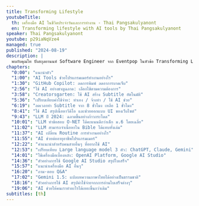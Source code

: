 ```yaml
---
title: Transforming Lifestyle
youtubeTitle:
  th: เครื่องมือ AI ในชีวิตประจำวันและการทำงาน - Thai Pangsakulyanont
  en: Transforming lifestyle with AI tools by Thai Pangsakulyanont
speaker: Thai Pangsakulyanont
youtube: p29iaNqVze4
managed: true
published: "2024-08-19"
description: |
  พบกับคุณไท ปังสกุลยานนท์ Software Engineer จาก Eventpop ในหัวข้อ Transforming Lifestyle ที่จะมาเล่าถึงประสบการณ์การใช้ AI tools ในชีวิตประจำวันและการทำงาน คุณไทจะพาไปดูตัวอย่างการใช้งานจริง ตั้งแต่ GitHub Copilot ที่ช่วยประหยัดเวลาในการเขียนโค้ด ไปจนถึงการใช้ large language model อย่าง Gemini ในการสร้าง subtitle ภาษาไทยที่มีคุณภาพสูง นอกจากนี้ยังมีการแนะนำเครื่องมือและเทคนิคต่างๆ ที่ช่วยให้การทำงานสะดวกและมีประสิทธิภาพมากขึ้น ไม่ว่าคุณจะเป็นนักพัฒนาหรือผู้ที่สนใจการนำ AI มาประยุกต์ใช้ วิดีโอนี้จะช่วยเปิดมุมมองใหม่ๆ และสร้างแรงบันดาลใจในการใช้ AI เพื่อพัฒนาชีวิตและการทำงานของคุณ
chapters:
  "0:00": "แนะนำตัว"
  "1:00": "AI Tools ช่วยโปรแกรมเมอร์ทำงานอย่างไร"
  "1:30": "GitHub Copilot: ลดการพิมพ์ ลดอาการบาดเจ็บ"
  "2:56": "ใช้ AI อย่างชาญฉลาด: เลือกใช้ตามความต้องการ"
  "3:58": "Creatorsgarten: ใช้ AI สร้าง Subtitle อัตโนมัติ"
  "5:36": "เปรียบเทียบค่าใช้จ่าย: ทำเอง / จ้างทำ / ใช้ AI ช่วย"
  "6:19": "ลดเวลาทำ Subtitle จาก 8 ชั่วโมง เหลือ 1 ชั่วโมง"
  "8:41": "ใช้ AI สรุปเนื้อหาวีดิโอ และช่วยออกแบบ UI ของเว็บไซต์"
  "9:43": "LLM ปี 2024: ฉลาดขึ้นอย่างก้าวกระโดด"
  "10:01": "LLM ทำข้อสอบ O-NET ได้คะแนนดีกว่าเด็ก ม.6 โดยเฉลี่ย"
  "11:02": "LLM สามารถจำเนื้อหาใน Bible ได้แทบทั้งเล่ม"
  "11:37": "AI เปลี่ยน Routine การทำงานอย่างไร"
  "11:55": "AI ช่วยต่ออายุอาชีพโปรแกรมเมอร์"
  "12:22": "คำแนะนำสำหรับคนสายอื่นๆ ที่อยากใช้ AI"
  "12:53": "เปรียบเทียบ Large language model 3 ตัว: ChatGPT, Claude, Gemini"
  "14:01": "ใช้เครื่องมือเบื้องหลัง: OpenAI Platform, Google AI Studio"
  "14:36": "ตัวอย่างการใช้ Google AI Studio สรุปใบเสร็จ"
  "15:57": "แนะนำเครื่องมือ AI อื่นๆ"
  "16:20": "ถาม-ตอบ Q&A"
  "17:02": "Gemini 1.5: แปลบทความภาษาไทยได้อย่างเป็นธรรมชาติ"
  "18:16": "ตัวอย่างการใช้ AI สรุปค่าใช้จ่ายจากการอ่านใบเสร็จต่างๆ"
  "19:06": "AI ช่วยให้คนเราทำอะไรได้เยอะขึ้นกว่าเดิม"
subtitles: [th]
---
```

